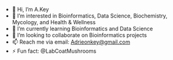 - 👋 Hi, I’m A.Key
- 👀 I’m interested in Bioinformatics, Data Science, Biochemistry, Mycology, and Health & Wellness
- 🌱 I’m currently learning Bioinformatics and Data Science
- 💞️ I’m looking to collaborate on Bioinformatics projects
- 📫 Reach me via email: Adrieonkey@gmail.com
- ⚡ Fun fact: @LabCoatMushrooms

<!---
AdrieonK/AboutMe is a ✨ special ✨ repository because its `README.md` (this file) appears on your GitHub profile.
You can click the Preview link to take a look at your changes.
--->
